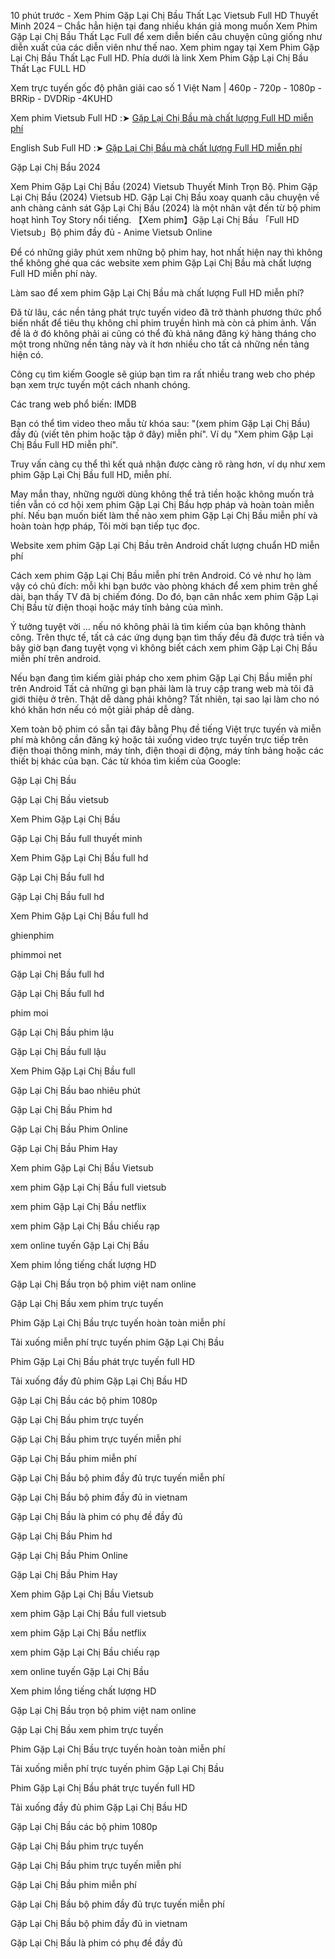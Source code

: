 10 phút trước - Xem Phim Gặp Lại Chị Bầu Thất Lạc Vietsub Full HD Thuyết Minh 2024 – Chắc hẳn hiện tại đang nhiều khán giả mong muốn Xem Phim Gặp Lại Chị Bầu Thất Lạc Full để xem diễn biến câu chuyện cũng giống như diễn xuất của các diễn viên như thế nao. Xem phim ngay tại Xem Phim Gặp Lại Chị Bầu Thất Lạc Full HD. Phía dưới là link Xem Phim Gặp Lại Chị Bầu Thất Lạc FULL HD

Xem trực tuyến gốc độ phân giải cao số 1 Việt Nam | 460p - 720p - 1080p - BRRip - DVDRip -4KUHD

Xem phim Vietsub Full HD :➤ [Gặp Lại Chị Bầu mà chất lượng Full HD miễn phí](https://t.co/RI8NSkQoDZ)

English Sub Full HD :➤ [Gặp Lại Chị Bầu mà chất lượng Full HD miễn phí](https://t.co/RI8NSkQoDZ)

Gặp Lại Chị Bầu 2024

Xem Phim Gặp Lại Chị Bầu (2024) Vietsub Thuyết Minh Trọn Bộ. Phim Gặp Lại Chị Bầu (2024) Vietsub HD. Gặp Lại Chị Bầu xoay quanh câu chuyện về anh chàng cảnh sát Gặp Lại Chị Bầu (2024) là một nhân vật đến từ bộ phim hoạt hình Toy Story nổi tiếng. 【Xem phim】Gặp Lại Chị Bầu 「Full HD Vietsub」Bộ phim đầy đủ - Anime Vietsub Online

Để có những giây phút xem những bộ phim hay, hot nhất hiện nay thì không thể không ghé qua các website xem phim Gặp Lại Chị Bầu mà chất lượng Full HD miễn phí này.

Làm sao để xem phim Gặp Lại Chị Bầu mà chất lượng Full HD miễn phí?

Đã từ lâu, các nền tảng phát trực tuyến video đã trở thành phương thức phổ biến nhất để tiêu thụ không chỉ phim truyền hình mà còn cả phim ảnh. Vấn đề là ở đó không phải ai cũng có thể đủ khả năng đăng ký hàng tháng cho một trong những nền tảng này và ít hơn nhiều cho tất cả những nền tảng hiện có.

Công cụ tìm kiếm Google sẽ giúp bạn tìm ra rất nhiều trang web cho phép bạn xem trực tuyến một cách nhanh chóng.

Các trang web phổ biến: IMDB

Bạn có thể tìm video theo mẫu từ khóa sau: "(xem phim Gặp Lại Chị Bầu) đầy đủ (viết tên phim hoặc tập ở đây) miễn phí". Ví dụ "Xem phim Gặp Lại Chị Bầu Full HD miễn phí".

Truy vấn càng cụ thể thì kết quả nhận được càng rõ ràng hơn, ví dụ như xem phim Gặp Lại Chị Bầu full HD, miễn phí.

May mắn thay, những người dùng không thể trả tiền hoặc không muốn trả tiền vẫn có cơ hội xem phim Gặp Lại Chị Bầu hợp pháp và hoàn toàn miễn phí. Nếu bạn muốn biết làm thế nào xem phim Gặp Lại Chị Bầu miễn phí và hoàn toàn hợp pháp, Tôi mời bạn tiếp tục đọc.

Website xem phim Gặp Lại Chị Bầu trên Android chất lượng chuẩn HD miễn phí

Cách xem phim Gặp Lại Chị Bầu miễn phí trên Android. Có vẻ như họ làm vậy có chủ đích: mỗi khi bạn bước vào phòng khách để xem phim trên ghế dài, bạn thấy TV đã bị chiếm đóng. Do đó, bạn cân nhắc xem phim Gặp Lại Chị Bầu từ điện thoại hoặc máy tính bảng của mình.

Ý tưởng tuyệt vời ... nếu nó không phải là tìm kiếm của bạn không thành công. Trên thực tế, tất cả các ứng dụng bạn tìm thấy đều đã được trả tiền và bây giờ bạn đang tuyệt vọng vì không biết cách xem phim Gặp Lại Chị Bầu miễn phí trên android.

Nếu bạn đang tìm kiếm giải pháp cho xem phim Gặp Lại Chị Bầu miễn phí trên Android Tất cả những gì bạn phải làm là truy cập trang web mà tôi đã giới thiệu ở trên. Thật dễ dàng phải không? Tất nhiên, tại sao lại làm cho nó khó khăn hơn nếu có một giải pháp dễ dàng.

Xem toàn bộ phim có sẵn tại đây bằng Phụ đề tiếng Việt trực tuyến và miễn phí mà không cần đăng ký hoặc tải xuống video trực tuyến trực tiếp trên điện thoại thông minh, máy tính, điện thoại di động, máy tính bảng hoặc các thiết bị khác của bạn.
Các từ khóa tìm kiếm của Google:

Gặp Lại Chị Bầu

Gặp Lại Chị Bầu vietsub

Xem Phim Gặp Lại Chị Bầu

Gặp Lại Chị Bầu full thuyết minh

Xem Phim Gặp Lại Chị Bầu full hd

Gặp Lại Chị Bầu full hd

Gặp Lại Chị Bầu full hd

Xem Phim Gặp Lại Chị Bầu full hd

ghienphim

phimmoi net

Gặp Lại Chị Bầu full hd

Gặp Lại Chị Bầu full hd

phim moi

Gặp Lại Chị Bầu phim lậu

Gặp Lại Chị Bầu full lậu

Xem Phim Gặp Lại Chị Bầu full

Gặp Lại Chị Bầu bao nhiêu phút

Gặp Lại Chị Bầu Phim hd

Gặp Lại Chị Bầu Phim Online

Gặp Lại Chị Bầu Phim Hay

Xem phim Gặp Lại Chị Bầu Vietsub

xem phim Gặp Lại Chị Bầu full vietsub

xem phim Gặp Lại Chị Bầu netflix

xem phim Gặp Lại Chị Bầu chiếu rạp

xem online tuyến Gặp Lại Chị Bầu

Xem phim lồng tiếng chất lượng HD

Gặp Lại Chị Bầu trọn bộ phim việt nam online

Gặp Lại Chị Bầu xem phim trực tuyến

Phim Gặp Lại Chị Bầu trực tuyến hoàn toàn miễn phí

Tải xuống miễn phí trực tuyến phim Gặp Lại Chị Bầu

Phim Gặp Lại Chị Bầu phát trực tuyến full HD

Tải xuống đầy đủ phim Gặp Lại Chị Bầu HD

Gặp Lại Chị Bầu các bộ phim 1080p

Gặp Lại Chị Bầu phim trực tuyến

Gặp Lại Chị Bầu phim trực tuyến miễn phí

Gặp Lại Chị Bầu phim miễn phí

Gặp Lại Chị Bầu bộ phim đầy đủ trực tuyến miễn phí

Gặp Lại Chị Bầu bộ phim đầy đủ in vietnam

Gặp Lại Chị Bầu là phim có phụ đề đầy đủ

Gặp Lại Chị Bầu Phim hd

Gặp Lại Chị Bầu Phim Online

Gặp Lại Chị Bầu Phim Hay

Xem phim Gặp Lại Chị Bầu Vietsub

xem phim Gặp Lại Chị Bầu full vietsub

xem phim Gặp Lại Chị Bầu netflix

xem phim Gặp Lại Chị Bầu chiếu rạp

xem online tuyến Gặp Lại Chị Bầu

Xem phim lồng tiếng chất lượng HD

Gặp Lại Chị Bầu trọn bộ phim việt nam online

Gặp Lại Chị Bầu xem phim trực tuyến

Phim Gặp Lại Chị Bầu trực tuyến hoàn toàn miễn phí

Tải xuống miễn phí trực tuyến phim Gặp Lại Chị Bầu

Phim Gặp Lại Chị Bầu phát trực tuyến full HD

Tải xuống đầy đủ phim Gặp Lại Chị Bầu HD

Gặp Lại Chị Bầu các bộ phim 1080p

Gặp Lại Chị Bầu phim trực tuyến

Gặp Lại Chị Bầu phim trực tuyến miễn phí

Gặp Lại Chị Bầu phim miễn phí

Gặp Lại Chị Bầu bộ phim đầy đủ trực tuyến miễn phí

Gặp Lại Chị Bầu bộ phim đầy đủ in vietnam

Gặp Lại Chị Bầu là phim có phụ đề đầy đủ
